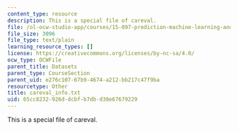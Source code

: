 ```yaml
---
content_type: resource
description: This is a special file of careval.
file: /ol-ocw-studio-app/courses/15-097-prediction-machine-learning-and-statistics-spring-2012/65cc8232926ddcbfb7dbd30e67679229_careval_info.txt
file_size: 3096
file_type: text/plain
learning_resource_types: []
license: https://creativecommons.org/licenses/by-nc-sa/4.0/
ocw_type: OCWFile
parent_title: Datasets
parent_type: CourseSection
parent_uid: e276c107-67b9-4674-a212-bb217c47f9ba
resourcetype: Other
title: careval_info.txt
uid: 65cc8232-926d-dcbf-b7db-d30e67679229
---
```

This is a special file of careval.